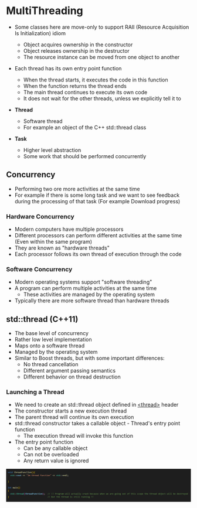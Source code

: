 # MultiThreading

- Some classes here are move-only to support RAII (Resource Acquisition Is Initialization) idiom
  - Object acquires ownership in the constructor
  - Object releases ownership in the destructor
  - The resource instance can be moved from one object to another

- Each thread has its own entry point function
  - When the thread starts, it executes the code in this function
  - When the function returns the thread ends
  - The main thread continues to execute its own code
  - It does not wait for the other threads, unless we explicitly tell it to

- **Thread**
  - Software thread
  - For example an object of the C++ std::thread class

- **Task**
  - Higher level abstraction
  - Some work that should be performed concurrently

## Concurrency

- Performing two ore more activities at the same time
- For example if there is some long task and we want to see feedback during the processing of that task (For example Download progress)

### Hardware Concurrency

- Modern computers have multiple processors
- Different processors can perform different activities at the same time (Even within the same program)
- They are known as "hardware threads"
- Each processor follows its own thread of execution through the code

### Software Concurrency

- Modern operating systems support "software threading"
- A program can perform multiple activities at the same time
  - These activities are managed by the operating system
- Typically there are more software thread than hardware threads


## std::thread (C++11)

- The base level of concurrency
- Rather low level implementation
- Maps onto a software thread
- Managed by the operating system
- Similar to Boost threads, but with some important differences:
  - No thread cancellation
  - Different argument passing semantics
  - Different behavior on thread destruction

### Launching a Thread

- We need to create an std::thread object defined in [\<thread\>](https://en.cppreference.com/w/cpp/thread/thread) header
- The constructor starts a new execution thread
- The parent thread will continue its own execution
- std::thread constructor takes a callable object - Thread's entry point function
  - The execution thread will invoke this function
- The entry point function
  - Can be any callable object
  - Can not be overloaded
  - Any return value is ignored

![](Images/startingThread.png) 